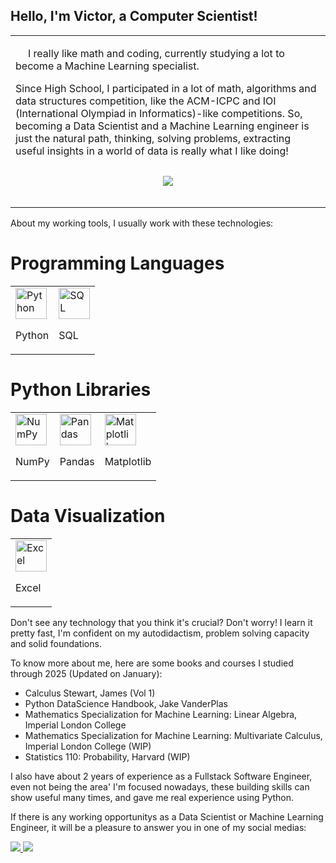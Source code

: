 ## Hello, I'm Victor, a Computer Scientist!  
<table>
  <tbody>
    <tr>
      <td align="left" width="60%">
         <p style="text-indent: 20px;">I really like math and coding, currently studying a lot to become a Machine Learning specialist.

Since High School, I participated in a lot of math, algorithms and data structures competition, like the ACM-ICPC and IOI (International Olympiad in Informatics)-like competitions. So, becoming a Data Scientist and a Machine Learning engineer is just the natural path, thinking, solving problems, extracting useful insights in a world of data is really what I like doing!
<p style="margin: 30px;" align="center">
  <img src="https://github.com/user-attachments/assets/de3dec66-c528-437b-97ce-861abee0609b">
</p>
</p>
   </tr>
  </tbody>
</table>


About my working tools, I usually work with these technologies:
<h1>Programming Languages</h1>
<table>
  <tr>
    <td valign="top"><img height="50" src="https://cdn-icons-png.flaticon.com/512/5968/5968350.png" alt="Python" title="Python" /><p>Python</p></td>
    <td valign="top"><img height="50" src="https://cdn-icons-png.flaticon.com/512/4492/4492311.png" alt="SQL" title="SQL" /><p>SQL</p></td>
  </tr>
</table>

<h1>Python Libraries</h1>
<table>
  <tr>
    <td valign="top"><img height="50" src="https://logosandtypes.com/wp-content/uploads/2024/02/NumPy.png" alt="NumPy" title="NumPy" /><p>NumPy</p></td>
    <td valign="top"><img height="50" src="https://img.icons8.com/?size=512&id=xSkewUSqtErH&format=png" alt="Pandas" title="Pandas" /><p>Pandas</p></td>
    <td valign="top"><img height="50" src="https://upload.wikimedia.org/wikipedia/commons/thumb/8/84/Matplotlib_icon.svg/1200px-Matplotlib_icon.svg.png" alt="Matplotlib" title="Matplotlib" /><p>Matplotlib</p></td>
  </tr>
</table>
  
<h1>Data Visualization</h1>
<table>
  <tr>
    <td align="top"><img height="50" src="https://encrypted-tbn0.gstatic.com/images?q=tbn:ANd9GcQFqy-evG5emBpFQ8T0gPJIN_U90oCsSKKlaw&s" alt="Excel" title="Excel" /><p>Excel</p></td>
  </tr>
</table>

Don't see any technology that you think it's crucial? Don't worry! I learn it pretty fast, I'm confident on my autodidactism, problem solving capacity and solid foundations.

To know more about me, here are some books and courses I studied through 2025 (Updated on January):
- Calculus Stewart, James (Vol 1)
- Python DataScience Handbook, Jake VanderPlas
- Mathematics Specialization for Machine Learning: Linear Algebra, Imperial London College
- Mathematics Specialization for Machine Learning: Multivariate Calculus, Imperial London College (WIP)
- Statistics 110: Probability, Harvard (WIP)

I also have about 2 years of experience as a Fullstack Software Engineer, even not being the area' I'm focused nowadays, these building skills can show useful many times, and gave me real experience using Python.

If there is any working opportunitys as a Data Scientist or Machine Learning Engineer, it will be a pleasure to answer you in one of my social medias:

<a href="mailto: vsisterolli@gmail.com" target="_blank">
  <img src="https://img.shields.io/badge/-gmail-red?style=for-the-badge&logo=gmail&logoColor=white">
</a>
 <a href="https://www.linkedin.com/in/victorsisterolli/" target="_blank">
  <img src="https://img.shields.io/badge/-linkedin-blue?style=for-the-badge&logo=linkedin&logoColor=white">
</a>
